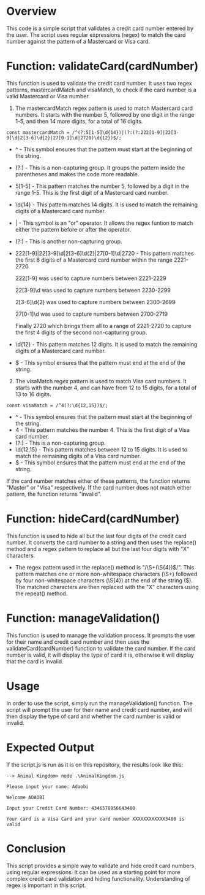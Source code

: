# Overview
This code is a simple script that validates a credit card number entered by the user. The script uses regular expressions (regex) to match the card number against the pattern of a Mastercard or Visa card.

# Function: validateCard(cardNumber)
This function is used to validate the credit card number. It uses two regex patterns, mastercardMatch and visaMatch, to check if the card number is a valid Mastercard or Visa number.

1. The mastercardMatch regex pattern is used to match Mastercard card numbers. It starts with the number 5, followed by one digit in the range 1-5, and then 14 more digits, for a total of 16 digits.
```
const mastercardMatch = /^(?:5[1-5]\d{14})|(?:(?:222[1-9]|22[3-9]\d|2[3-6]\d{2}|27[0-1]\d|2720)\d{12})$/;
```
- ^ - This symbol ensures that the pattern must start at the beginning of the string.
- (?:) - This is a non-capturing group. It groups the pattern inside the parentheses and makes the code more readable.
- 5[1-5] - This pattern matches the number 5, followed by a digit in the range 1-5. This is the first digit of a Mastercard card number.
- \d{14} - This pattern matches 14 digits. It is used to match the remaining digits of a Mastercard card number.
- | - This symbol is an "or" operator. It allows the regex funtion to match either the pattern before or after the operator.
- (?:) - This is another non-capturing group.
- 222[1-9]|22[3-9]\d|2[3-6]\d{2}|27[0-1]\d|2720 - This pattern matches the first 6 digits of a Mastercard card number within the range 2221-2720.

    222[1-9] was used to capture numbers between 2221-2229

    22[3-9]\d was used to capture numbers between 2230-2299

    2[3-6]\d{2} was used to capture numbers between 2300-2699

    27[0-1]\d was used to capture numbers between 2700-2719

    Finally 2720 which brings them all to a range of 2221-2720 to capture the first 4 digits of the second non-capturing group.

- \d{12} - This pattern matches 12 digits. It is used to match the remaining digits of a Mastercard card number.
- $ - This symbol ensures that the pattern must end at the end of the string.

2. The visaMatch regex pattern is used to match Visa card numbers. It starts with the number 4, and can have from 12 to 15 digits, for a total of 13 to 16 digits.
```
const visaMatch = /^4(?:\d{12,15})$/;
```
- ^ - This symbol ensures that the pattern must start at the beginning of the string.
- 4 - This pattern matches the number 4. This is the first digit of a Visa card number.
- (?:) - This is a non-capturing group.
- \d{12,15} - This pattern matches between 12 to 15 digits. It is used to match the remaining digits of a Visa card number.
- $ - This symbol ensures that the pattern must end at the end of the string.

If the card number matches either of these patterns, the function returns "Master" or "Visa" respectively. If the card number does not match either pattern, the function returns "invalid".

# Function: hideCard(cardNumber)
This function is used to hide all but the last four digits of the credit card number. It converts the card number to a string and then uses the replace() method and a regex pattern to replace all but the last four digits with "X" characters.

- The regex pattern used in the replace() method is "/\S+(\S{4})$/". This pattern matches one or more non-whitespace characters (\S+) followed by four non-whitespace characters (\S{4}) at the end of the string ($). The matched characters are then replaced with the "X" characters using the repeat() method.

# Function: manageValidation()
This function is used to manage the validation process. It prompts the user for their name and credit card number and then uses the validateCard(cardNumber) function to validate the card number. If the card number is valid, it will display the type of card it is, otherwise it will display that the card is invalid.

# Usage
In order to use the script, simply run the manageValidation() function. The script will prompt the user for their name and credit card number, and will then display the type of card and whether the card number is valid or invalid.

# Expected Output
If the script.js is run as it is on this repository, the results look like this:
```
--> Animal Kingdom> node .\AnimalKingdom.js

Please input your name: Adaobi

Welcome ADAOBI

Input your Credit Card Number: 4346578956643480

Your card is a Visa Card and your card number XXXXXXXXXXXX3480 is valid

```

# Conclusion
This script provides a simple way to validate and hide credit card numbers using regular expressions. It can be used as a starting point for more complex credit card validation and hiding functionality. Understanding of regex is important in this script.
